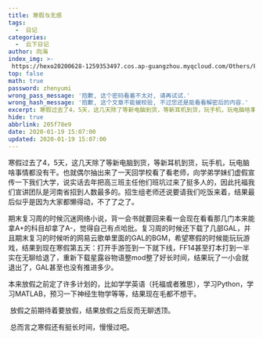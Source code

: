 ```yaml
---
title: 寒假与无感
tags:
  -  日记
categories:
  -  云下日记
author: 向海
index_img: >-
 https://hexo20200628-1259353497.cos.ap-guangzhou.myqcloud.com/Others/Fluid/about.png
top: false
math: true
password: zhenyumi
wrong_pass_message: '抱歉, 这个密码看着不太对, 请再试试.'
wrong_hash_message: '抱歉, 这个文章不能被校验, 不过您还是能看看解密后的内容.'
excerpt: 寒假过去了4，5天，这几天除了等新电脑到货，等新耳机到货，玩手机，玩电脑啥事情都没有干
hide: true
abbrlink: 205f78e9
date: 2020-01-19 15:07:00
updated: 2020-01-19 15:07:00
---
```


寒假过去了4，5天，这几天除了等新电脑到货，等新耳机到货，玩手机，玩电脑啥事情都没有干。也就偶尔抽出来了一天回学校看了看老师，向学弟学妹们虚假宣传一下我们大学，说实话去年把高三班主任他们班坑过来了挺多人的，因此托福我们宣讲团队是河南省招到人数最多的。招生组老师还说要请我们吃饭来着，结果最后似乎是因为大家都懒得动，不了了之了。

​ 期末复习周的时候沉迷网络小说，背一会书就要回来看一会现在看看那几门本来能拿A+的科目却拿了A-，觉得自己有点哈批。复习周的时候还下载了几部GAL，并且期末复习的时候听的网易云歌单里面的GAL的BGM，希望寒假的时候能玩玩游戏，结果到现在寒假第五天：打开手游签到一下就下线，FF14甚至打本打到一半实在无聊给退了，重新下载星露谷物语整mod整了好长时间，结果玩了一小会就退出了，GAL甚至也没有推进多少。

​ 本来放假之前定了许多计划的，比如学学英语（托福或者雅思），学习Python，学习MATLAB，预习一下神经生物学等等，结果现在毛都不想干。

​ 放假之前期待着要放假，结果放假之后反而无聊透顶。

​ 总而言之寒假还有挺长时间，慢慢过吧。